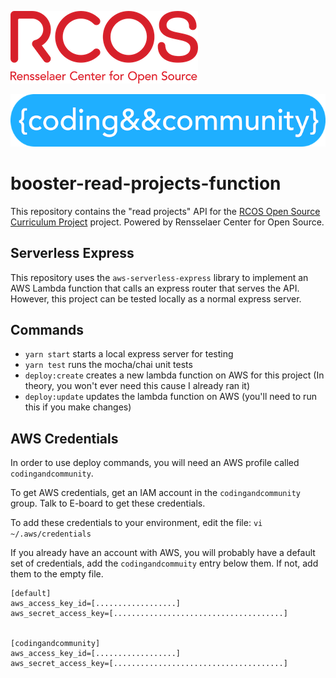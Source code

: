 ![rcos logo](imgs/rcos-logo-300.png)

![coding and community logo](imgs/cc-logo-700.png)

# booster-read-projects-function

This repository contains the "read projects" API for the [RCOS Open Source Curriculum Project](https://github.com/codingandcommunity/rcos-open-source-curriculum-project) project. Powered by Rensselaer Center for Open Source.

## Serverless Express

This repository uses the `aws-serverless-express` library to implement an AWS Lambda function that calls an express router that serves the API. However, this project can be tested locally as a normal express server.

## Commands

- `yarn start` starts a local express server for testing
- `yarn test` runs the mocha/chai unit tests
- `deploy:create` creates a new lambda function on AWS for this project (In theory, you won't ever need this cause I already ran it)
- `deploy:update` updates the lambda function on AWS (you'll need to run this if you make changes)

## AWS Credentials

In order to use deploy commands, you will need an AWS profile called `codingandcommunity`.

To get AWS credentials, get an IAM account in the `codingandcommunity` group. Talk to E-board to get these credentials.

To add these credentials to your environment, edit the file: `vi ~/.aws/credentials`

If you already have an account with AWS, you will probably have a default set of credentials, add the `codingandcommuity` entry below them. If not, add them to the empty file.

```
[default]
aws_access_key_id=[..................]
aws_secret_access_key=[......................................]


[codingandcommunity]
aws_access_key_id=[..................]
aws_secret_access_key=[......................................]
```